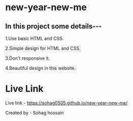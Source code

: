 # new-year-new-me

In this project some details---
-------------------------------
1.Use basic HTML and CSS.

2.Simple design for HTML and CSS.

3.Don't responsive it.

4.Beautiful design in this website.

# Live Link

Live link -  https://sohag0505.github.io/new-year-new-me/


Created by - Sohag hossain



